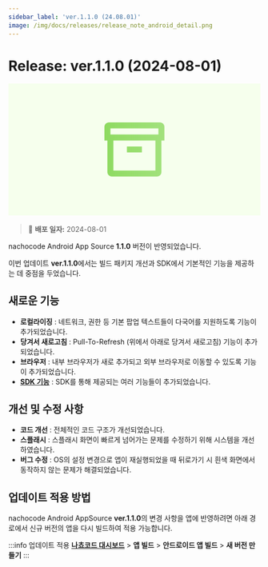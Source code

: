 ```yaml
---
sidebar_label: 'ver.1.1.0 (24.08.01)'
image: /img/docs/releases/release_note_android_detail.png
---
```


# Release: ver.1.1.0 (2024-08-01)

![android_detail](../../../../../static/img/docs/releases/release_note_android_detail.png)

> 🔔 **배포 일자:** 2024-08-01

nachocode Android App Source **1.1.0** 버전이 반영되었습니다.

이번 업데이트 **ver.1.1.0**에서는 빌드 패키지 개선과 SDK에서 기본적인 기능을 제공하는 데 중점을 두었습니다.

## 새로운 기능

- **로컬라이징** : 네트워크, 권한 등 기본 팝업 텍스트들이 다국어를 지원하도록 기능이 추가되었습니다.
- **당겨서 새로고침** : Pull-To-Refresh (위에서 아래로 당겨서 새로고침) 기능이 추가되었습니다.
- **브라우저** : 내부 브라우저가 새로 추가되고 외부 브라우저로 이동할 수 있도록 기능이 추가되었습니다.
- [**SDK 기능**](../../sdk/release-v-1-1-0) : SDK를 통해 제공되는 여러 기능들이 추가되었습니다.

## 개선 및 수정 사항

- **코드 개선** : 전체적인 코드 구조가 개선되었습니다.
- **스플래시** : 스플래시 화면이 빠르게 넘어가는 문제를 수정하기 위해 시스템을 개선하였습니다.
- **버그 수정** : OS의 설정 변경으로 앱이 재실행되었을 때 뒤로가기 시 흰색 화면에서 동작하지 않는 문제가 해결되었습니다.

## 업데이트 적용 방법

nachocode Android AppSource **ver.1.1.0**의 변경 사항을 앱에 반영하려면 아래 경로에서 신규 버전의 앱을 다시 빌드하여 적용 가능합니다.

:::info 업데이트 적용
[**나쵸코드 대시보드**](https://nachocode.io/?utm_source=docs&utm_medium=documentation&utm_campaign=devguide) > **앱 빌드** > **안드로이드 앱 빌드** > **새 버전 만들기**
:::
